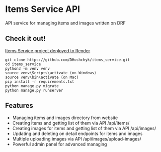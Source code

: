 # Items Service API

API service for managing items and images written on DRF

## Check it out!

[Items Service project deployed to Render](https://items-servise.onrender.com/)

```shell
git clone https://github.com/DHushchyk/items_service.git
cd items_service
python3 -m venv venv
source venv\Scripts\activate (on Windows)
source venv\bin\activate (on Mac)
pip install -r requirements.txt
python manage.py migrate
python manage.py runserver
```

## Features

* Managing items and images directory from website
* Creating items and getting list of them via API /api/items/
* Creating images for items and getting list of them via API /api/images/
* Updating and deleting on detail endpoints for items and images
* Multiple uploading images via API /api/images/upload-images/
* Powerful admin panel for advanced managing